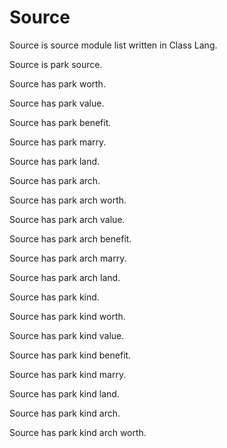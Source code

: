 # Source

Source is source module list written in Class Lang.

Source is park source.

Source has park worth.

Source has park value.

Source has park benefit.

Source has park marry.

Source has park land.

Source has park arch.

Source has park arch worth.

Source has park arch value.

Source has park arch benefit.

Source has park arch marry.

Source has park arch land.

Source has park kind.

Source has park kind worth.

Source has park kind value.

Source has park kind benefit.

Source has park kind marry.

Source has park kind land.

Source has park kind arch.

Source has park kind arch worth.